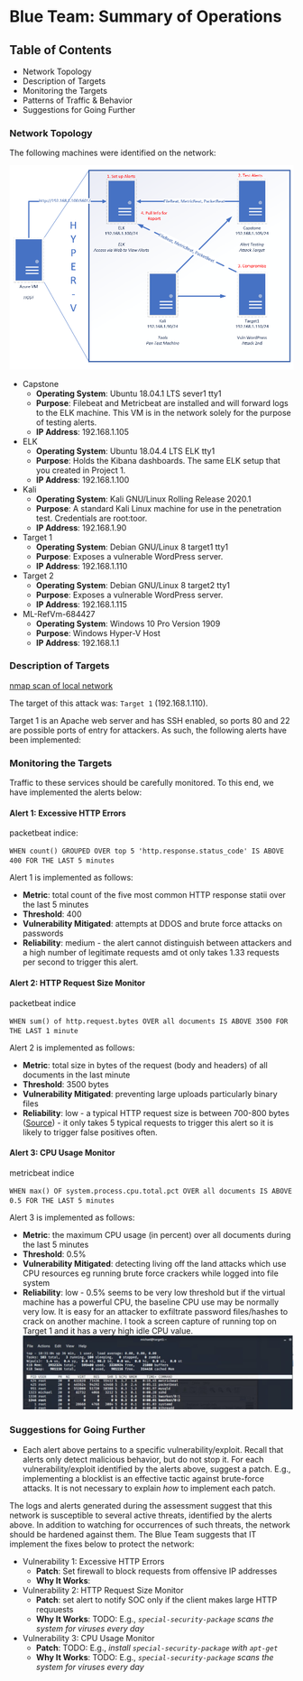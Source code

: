 # Blue Team: Summary of Operations

## Table of Contents
- Network Topology
- Description of Targets
- Monitoring the Targets
- Patterns of Traffic & Behavior
- Suggestions for Going Further

### Network Topology

The following machines were identified on the network:

![](final-project-setup.png)

- Capstone 
  - **Operating System**: Ubuntu 18.04.1 LTS sever1 tty1
  - **Purpose**: Filebeat and Metricbeat are installed and will forward logs to the ELK machine. This VM is in the network solely for the purpose of testing alerts.
  - **IP Address**: 192.168.1.105
- ELK 
  - **Operating System**: Ubuntu 18.04.4 LTS ELK tty1
  - **Purpose**: Holds the Kibana dashboards. The same ELK setup that you created in Project 1. 
  - **IP Address**: 192.168.1.100
- Kali
  - **Operating System**: Kali GNU/Linux Rolling Release 2020.1
  - **Purpose**: A standard Kali Linux machine for use in the penetration test. Credentials are root:toor.
  - **IP Address**: 192.168.1.90
- Target 1
  - **Operating System**: Debian GNU/Linux 8 target1 tty1
  - **Purpose**: Exposes a vulnerable WordPress server.
  - **IP Address**: 192.168.1.110
- Target 2
  - **Operating System**: Debian GNU/Linux 8 target2 tty1
  - **Purpose**: Exposes a vulnerable WordPress server.
  - **IP Address**: 192.168.1.115
- ML-RefVm-684427
  - **Operating System**: Windows 10 Pro Version 1909
  - **Purpose**: Windows Hyper-V Host
  - **IP Address**: 192.168.1.1


### Description of Targets
[nmap scan of local network](nmap_scan.txt)

The target of this attack was: `Target 1` (192.168.1.110).

Target 1 is an Apache web server and has SSH enabled, so ports 80 and 22 are possible ports of entry for attackers. As such, the following alerts have been implemented:

### Monitoring the Targets

Traffic to these services should be carefully monitored. To this end, we have implemented the alerts below:

#### Alert 1: Excessive HTTP Errors

packetbeat indice:

`WHEN count() GROUPED OVER top 5 'http.response.status_code' IS ABOVE 400 FOR THE LAST 5 minutes`

Alert 1 is implemented as follows:
  - **Metric**: total count of the five most common HTTP response statii over the last 5 minutes
  - **Threshold**: 400
  - **Vulnerability Mitigated**: attempts at DDOS and brute force attacks on passwords
  - **Reliability**: medium - the alert cannot distinguish between attackers and a high number of legitimate requests amd ot only takes 1.33 requests per second to trigger this alert.

#### Alert 2: HTTP Request Size Monitor

packetbeat indice

`WHEN sum() of http.request.bytes OVER all documents IS ABOVE 3500 FOR THE LAST 1 minute`

Alert 2 is implemented as follows:
  - **Metric**: total size in bytes of the request (body and headers) of all documents in the last minute
  - **Threshold**: 3500 bytes
  - **Vulnerability Mitigated**: preventing large uploads particularly binary files
  - **Reliability**: low - a typical HTTP request size is between 700-800 bytes ([Source](http://dev.chromium.org/spdy/spdy-whitepaper)) - it only takes 5 typical requests to trigger this alert so it is likely to trigger false positives often.

#### Alert 3: CPU Usage Monitor

metricbeat indice

`WHEN max() OF system.process.cpu.total.pct OVER all documents IS ABOVE 0.5 FOR THE LAST 5 minutes`

Alert 3 is implemented as follows:
  - **Metric**: the maximum CPU usage (in percent) over all documents during the last 5 minutes
  - **Threshold**: 0.5%
  - **Vulnerability Mitigated**: detecting living off the land attacks which use CPU resources eg running brute force crackers while logged into file system
  - **Reliability**: low - 0.5% seems to be very low threshold but if the virtual machine has a powerful CPU, the baseline CPU use may be normally very low. It is easy for an attacker to exfiltrate password files/hashes to crack on another machine. I took a screen capture of running top on Target 1 and it has a very high idle CPU value.
  ![target1_top.JPG](target1_top.JPG)


### Suggestions for Going Further
- Each alert above pertains to a specific vulnerability/exploit. Recall that alerts only detect malicious behavior, but do not stop it. For each vulnerability/exploit identified by the alerts above, suggest a patch. E.g., implementing a blocklist is an effective tactic against brute-force attacks. It is not necessary to explain _how_ to implement each patch.

The logs and alerts generated during the assessment suggest that this network is susceptible to several active threats, identified by the alerts above. In addition to watching for occurrences of such threats, the network should be hardened against them. The Blue Team suggests that IT implement the fixes below to protect the network:
- Vulnerability 1: Excessive HTTP Errors
  - **Patch**: Set firewall to block requests from offensive IP addresses
  - **Why It Works**: 
- Vulnerability 2: HTTP Request Size Monitor
  - **Patch**: set alert to notify SOC only if the client makes large HTTP requuests
  - **Why It Works**: TODO: E.g., _`special-security-package` scans the system for viruses every day_
- Vulnerability 3: CPU Usage Monitor
  - **Patch**: TODO: E.g., _install `special-security-package` with `apt-get`_
  - **Why It Works**: TODO: E.g., _`special-security-package` scans the system for viruses every day_

